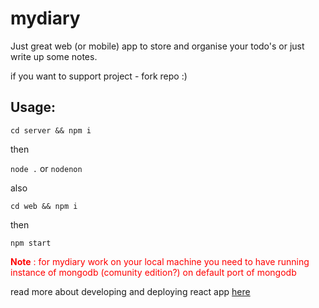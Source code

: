 # mydiary

Just great web (or mobile) app to store and organise your todo's or just write up some notes.

if you want to support project - fork repo :)

## Usage:

`cd server && npm i`

then

`node .` or `nodenon`

also 

`cd web && npm i`

then 

`npm start`

<span style="color:red">
<b>Note</b> : for mydiary work on your local machine you need to have running instance of mongodb (comunity edition?) on default port of mongodb
</span>

read more about developing and deploying react app [here](https://github.com/facebook/create-react-app)
